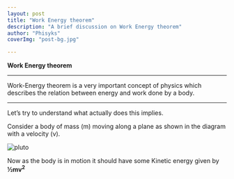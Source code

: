 ```yaml
---
layout: post
title: "Work Energy theorem"
description: "A brief discussion on Work Energy theorem"
author: "Phisyks"
coverImg: "post-bg.jpg"

---
```


**Work Energy theorem**

***
Work-Energy theorem is a very important concept of physics which describes the relation between energy and work done by a body.
***

Let’s try to understand what actually does this implies.

Consider a body of mass (m) moving along a plane as shown in the diagram with a velocity (v).

![pluto](.media/image1.png)

Now as the body is in motion it should have some Kinetic energy given by **½mv<sup>2</sup>**
